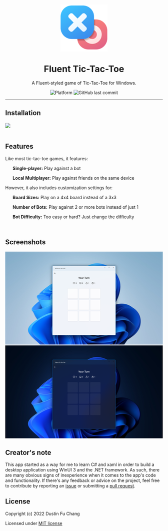 <p align="center">
  <img width="150" align="center" src="Assets/StoreLogo.scale-400.png" />
</p>
<h1 align="center">
  Fluent Tic-Tac-Toe
</h1>

<p align="center">
  A Fluent-styled game of Tic-Tac-Toe for Windows.
</p>
<p align="center">

  <a title="Platform" target="_blank">
	<img src="https://img.shields.io/badge/Platform-Windows-blue" alt="Platform" />
  </a>
  
  <img alt="GitHub last commit" src="https://img.shields.io/github/last-commit/dfchang149/Fluent-Tic-Tac-Toe?label=Last%20commit">
</p>


---

## Installation

<a title="Microsoft Store" target="_blank" href="https://www.microsoft.com/en-us/p/fluent-tic-tac-toe/9npfg5zpgxzr?">
  <img width="164" align="center" src="https://upload.wikimedia.org/wikipedia/commons/thumb/f/f7/Get_it_from_Microsoft_Badge.svg/512px-Get_it_from_Microsoft_Badge.svg.png?20171029232220" />
</a>
<br>
<br>


## Features 
<p>Like most tic-tac-toe games, it features:</p>
<ul>
<b>Single-player:</b>  Play against a bot
</ul>
<ul>
<b>Local Multiplayer:</b>  Play against friends on the same device
</ul>
<p>However, it also includes customization settings for:</p>
<ul>
<b>Board Sizes:</b>  Play on a 4x4 board instead of a 3x3
</ul>
<ul>
<b>Number of Bots:</b>  Play against 2 or more bots instead of just 1
</ul>
<ul>
<b>Bot Difficulty:</b>  Too easy or hard? Just change the difficulty
</ul>

<br>

## Screenshots

<div align="center">
	<img src="Assets/Screenshots/ScreenshotLight.png" />
	<img src="Assets/Screenshots/ScreenshotDark.png" />
</div>

## Creator's note
This app started as a way for me to learn C# and xaml in order to build a desktop application using WinUI 3 and the .NET framework. As such, there are many obvious signs of inexperience when it comes to the app's code and functionality. If there's any feedback or advice on the project, feel free to contribute by reporting an [issue](https://github.com/dfchang149/Fluent-Tic-Tac-Toe/issues) or submitting a [pull request](https://github.com/dfchang149/Fluent-Tic-Tac-Toe/pulls).

## License
Copyright (c) 2022 Dustin Fu Chang

Licensed under [MIT license](https://github.com/dfchang149/Fluent-Tic-Tac-Toe/blob/master/LICENSE.md)
